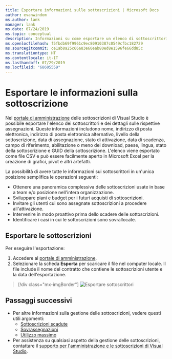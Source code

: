```yaml
---
title: Esportare informazioni sulle sottoscrizioni | Microsoft Docs
author: evanwindom
ms.author: lank
manager: lank
ms.date: 07/24/2019
ms.topic: conceptual
description: Informazioni su come esportare un elenco di sottoscrittori e i dettagli delle assegnazioni delle sottoscrizioni.
ms.openlocfilehash: f5fbdb69f9961c9ec80910387c0549cfbc182729
ms.sourcegitcommit: ce1ab8a25c66a83e60eab80ed8e1596fe66dd85c
ms.translationtype: HT
ms.contentlocale: it-IT
ms.lasthandoff: 07/29/2019
ms.locfileid: "68605559"
---
```

# <a name="export-subscription-information"></a>Esportare le informazioni sulla sottoscrizione
Nel [portale di amministrazione](https://manage.visualstudio.com) delle sottoscrizioni di Visual Studio è possibile esportare l'elenco dei sottoscrittori e dei dettagli sulle rispettive assegnazioni. Queste informazioni includono nome, indirizzo di posta elettronica, indirizzo di posta elettronica alternativo, livello della sottoscrizione, data di assegnazione, stato di attivazione, data di scadenza, campo di riferimento, abilitazione o meno dei download, paese, lingua, stato della sottoscrizione e GUID della sottoscrizione.  L'elenco viene esportato come file CSV e può essere facilmente aperto in Microsoft Excel per la creazione di grafici, pivot e altri artefatti.

La possibilità di avere tutte le informazioni sui sottoscrittori in un'unica posizione semplifica le operazioni seguenti:
- Ottenere una panoramica complessiva delle sottoscrizioni usate in base a team e/o posizione nell'intera organizzazione.
- Sviluppare piani e budget per i futuri acquisti di sottoscrizioni. 
- Invitare gli utenti cui sono assegnate sottoscrizioni a procedere all'attivazione.
- Intervenire in modo proattivo prima dello scadere delle sottoscrizioni.  
- Identificare i casi in cui le sottoscrizioni sono sovrallocate. 

## <a name="export-your-subscriptions"></a>Esportare le sottoscrizioni
Per eseguire l'esportazione:
1. Accedere al [portale di amministrazione](https://manage.visualstudio.com).
2. Selezionare la scheda **Esporta** per scaricare il file nel computer locale. Il file include il nome del contratto che contiene le sottoscrizioni utente e la data dell'esportazione.
> [!div class="mx-imgBorder"]
> ![Esportare sottoscrittori](_img/exporting-subscriptions/exporting-subscriptions.png)

## <a name="next-steps"></a>Passaggi successivi
- Per altre informazioni sulla gestione delle sottoscrizioni, vedere questi utili argomenti:
    - [Sottoscrizioni scadute](handle-expired-license.md)
    - [Sovrassegnazioni](handle-overclaimed-license.md)
    - [Utilizzo massimo](maximum-usage.md)
- Per assistenza su qualsiasi aspetto della gestione delle sottoscrizioni,  contattare il [supporto per l'amministrazione e le sottoscrizioni di Visual Studio](https://visualstudio.microsoft.com/support/support-overview-vs).